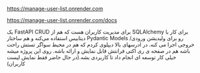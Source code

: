 https://manage-user-list.onrender.com

https://manage-user-list.onrender.com/docs


یک FastAPI CRUD برای مدیریت کاربران هست که هم از SQLAlchemy برای کار با دیتابیس استفاده می‌کنه و هم ساختار Pydantic Models رو برای ولیدیشن ورودی/خروجی اجرا می کنه. در ادرسهای بالا دیپلوی کردم که هم در محیط سواگر تستش راحت باشه هم در صفحه ی ری اکتی فرانتش قابل نمایش و ارائه باشه.
روی این پروژه میشه  خیلی کار توسعه ای انجام داد تا کاربردی بشه.(در حال حاضر فقط نمایش لیست کاربران)

 
